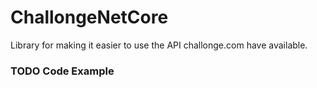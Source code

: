 # ChallongeNetCore

Library for making it easier to use the API challonge.com have available.


### TODO Code Example
